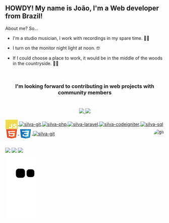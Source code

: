 
## HOWDY! My name is João, I'm a Web developer from Brazil!

About me? So...

- I'm a studio musician, I work with recordings in my spare time. 🎸🎶

- I turn on the monitor night light at noon. 🤓

- If I could choose a place to work, it would be in the middle of the woods in the countryside. 🌳🍃


<br/>


<div align="center">
  <h3>I'm looking forward to contributing in web projects with community members<h3/>
 </div>
<br/>




<div align="center">
  <a href="https://github.com/SilvaNeto29">
  <img height="170em" src="https://github-readme-stats.vercel.app/api?username=SilvaNeto29&show_icons=true&theme=onedark&include_all_commits=true&count_private=true"/>
  <img height="170em" src="https://github-readme-stats.vercel.app/api/top-langs/?username=SilvaNeto29&layout=compact&langs_count=7&theme=onedark"/>
</div>
<div style="display: inline_block"><br>
  <img align="center" alt="silva-Js" height="30" width="40" src="https://raw.githubusercontent.com/devicons/devicon/master/icons/javascript/javascript-plain.svg">
  <img align="center" alt="silva-git" height="30" width="40" src="https://cdn.jsdelivr.net/gh/devicons/devicon/icons/vuejs/vuejs-original.svg" />
  <img align="center" alt="silva-php" height="50" width="50" src="https://cdn.jsdelivr.net/gh/devicons/devicon/icons/php/php-plain.svg">
  <img align="center" alt="silva-laravel" height="30" width="30" src="https://cdn.jsdelivr.net/gh/devicons/devicon/icons/laravel/laravel-plain-wordmark.svg" />
  <img align="center" alt="silva-codeigniter" height="30" width="30" src="https://cdn.jsdelivr.net/gh/devicons/devicon/icons/codeigniter/codeigniter-plain.svg" />
  <img align="center" alt="silva-sql" height="50" width="50" src="https://cdn.jsdelivr.net/gh/devicons/devicon/icons/mysql/mysql-original-wordmark.svg">
  <img align="center" alt="silva-HTML" height="30" width="40" src="https://raw.githubusercontent.com/devicons/devicon/master/icons/html5/html5-original.svg">
  <img align="center" alt="silva-CSS" height="30" width="40" src="https://raw.githubusercontent.com/devicons/devicon/master/icons/css3/css3-original.svg">
  <img align="center" alt="silva-git" height="30" width="40" src="https://cdn.jsdelivr.net/gh/devicons/devicon/icons/git/git-original.svg">       
  <img align="right" alt="gif" height="150" style="border-radius:50px;" src="https://i.giphy.com/media/yYSSBtDgbbRzq/giphy.webp">

</div>
  
  ##
 
<div> 
  <a href="https://instagram.com/joaonetogr" target="_blank"><img src="https://img.shields.io/badge/-Instagram-%23E4405F?style=for-the-badge&logo=instagram&logoColor=white" target="_blank"></a>
  <a href = "mailto:silva.netocataguases@gmail.com"><img src="https://img.shields.io/badge/-Gmail-%23333?style=for-the-badge&logo=gmail&logoColor=white" target="_blank"></a>
  <a href="https://www.linkedin.com/in/joao-s-soares" target="_blank"><img src="https://img.shields.io/badge/-LinkedIn-%230077B5?style=for-the-badge&logo=linkedin&logoColor=white" target="_blank"></a> 
 
  ![Snake animation](https://github.com/SilvaNeto29/SilvaNeto29/blob/output/github-contribution-grid-snake.svg)
 
</div>
